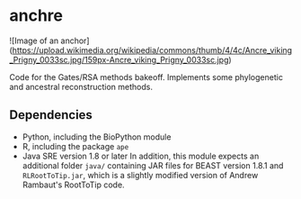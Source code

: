 # anchre
![Image of an anchor]
(https://upload.wikimedia.org/wikipedia/commons/thumb/4/4c/Ancre_viking_Prigny_0033sc.jpg/159px-Ancre_viking_Prigny_0033sc.jpg)

Code for the Gates/RSA methods bakeoff.  Implements some phylogenetic and ancestral reconstruction methods.

## Dependencies
* Python, including the BioPython module
* R, including the package `ape`
* Java SRE version 1.8 or later
In addition, this module expects an additional folder `java/` containing JAR files for BEAST version 1.8.1 and `RLRootToTip.jar`, which is a slightly modified version of Andrew Rambaut's RootToTip code.
